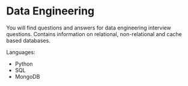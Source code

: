# Data Engineering

You will find questions and answers for data engineering interview questions.
Contains information on relational, non-relational and cache based databases.

Languages:
- Python
- SQL
- MongoDB

